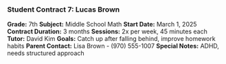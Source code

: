 ### Student Contract 7: Lucas Brown
**Grade:** 7th
**Subject:** Middle School Math
**Start Date:** March 1, 2025
**Contract Duration:** 3 months
**Sessions:** 2x per week, 45 minutes each
**Tutor:** David Kim
**Goals:** Catch up after falling behind, improve homework habits
**Parent Contact:** Lisa Brown - (970) 555-1007
**Special Notes:** ADHD, needs structured approach